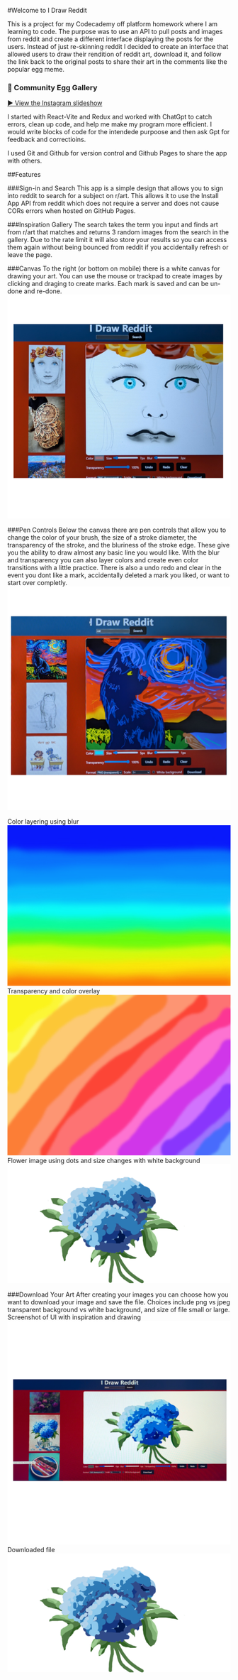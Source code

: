 #Welcome to I Draw Reddit

This is a project for my Codecademy off platform homework where I am learning to code. The purpose was to use an API to pull posts and images from reddit and create a different interface displaying the posts for the users. Instead of just re-skinning reddit I decided to create an interface that allowed users to draw their rendition of reddit art, download it, and follow the link back to the original posts to share their art in the comments like the popular egg meme.

### 🎨 Community Egg Gallery
[▶️ View the Instagram slideshow](https://www.instagram.com/p/DNgS7xMtzqB/?img_index=1)

I started with React-Vite and Redux and worked with ChatGpt to catch errors, clean up code, and help me make my program more efficient. I would write blocks of code for the intendede purpoose and then ask Gpt for feedback and correctioins.

I used Git and Github for version control and Github Pages to share the app with others.

##Features

###Sign-in and Search
This app is a simple design that allows you to sign into reddit to search for a subject on r/art. This allows it to use the Install App API from reddit which does not require a server and does not cause CORs errors when hosted on GitHub Pages.

###Inspiration Gallery
The search takes the term you input and finds art from r/art that matches and returns 3 random images from the search in the gallery. Due to the rate limit it will also store your results so you can access them again without being bounced from reddit if you accidentally refresh or leave the page.

###Canvas
To the right (or bottom on mobile) there is a white canvas for drawing your art. You can use the mouse or trackpad to create images by clicking and draging to create marks. Each mark is saved and can be un-done and re-done.
![screenshot of ux with drawing canvas in process of drawing a face using blur, transparency, and lign weight variaton](./src/assets/facedrawing.png)

###Pen Controls
Below the canvas there are pen controls that allow you to change the color of your brush, the size of a stroke diameter, the transparency of the stroke, and the bluriness of the stroke edge. These give you the ability to draw almost any basic line you would like. With the blur and transparency you can also layer colors and create even color transitions with a little practice. There is also a undo redo and clear in the event you dont like a mark, accidentally deleted a mark you liked, or want to start over completly.
![screenshot of ux with drawing canvas in process of drawing cat on stary night background using pen color and weigh variation](./src/assets/catdrawing.png)

Color layering using blur
![color testing image from blue to orange](./src/assets/blueorangedrawing.png)
Transparency and color overlay
![color testing transparency from yellow to blue](./src/assets/transparentYtoB.png)
Flower image using dots and size changes with white background
![flower bundle using color dots](./src/assets/flowerdrawing.png)

###Download Your Art
After creating your images you can choose how you want to download your image and save the file. Choices include png vs jpeg transparent background vs white background, and size of file small or large.
Screenshot of UI with inspiration and drawing
![flower bundle using color dots](./src/assets/floweerscreenshot.png)
Downloaded file
![flower bundle using color dots](./src/assets/flowerdrawing.png)